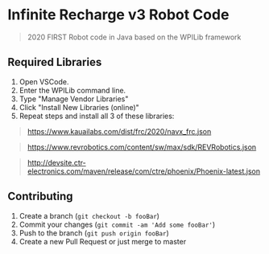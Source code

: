 # Infinite Recharge v3 Robot Code
> 2020 FIRST Robot code in Java based on the WPILib framework

## Required Libraries

1. Open VSCode.  
2. Enter the WPILib command line.    
3. Type "Manage Vendor Libraries"  
4. Click "Install New Libraries (online)"
5. Repeat steps and install all 3 of these libraries:

> https://www.kauailabs.com/dist/frc/2020/navx_frc.json  

> https://www.revrobotics.com/content/sw/max/sdk/REVRobotics.json  

> http://devsite.ctr-electronics.com/maven/release/com/ctre/phoenix/Phoenix-latest.json  


## Contributing

1. Create a branch (`git checkout -b fooBar`)
2. Commit your changes (`git commit -am 'Add some fooBar'`)
3. Push to the branch (`git push origin fooBar`)
4. Create a new Pull Request or just merge to master

